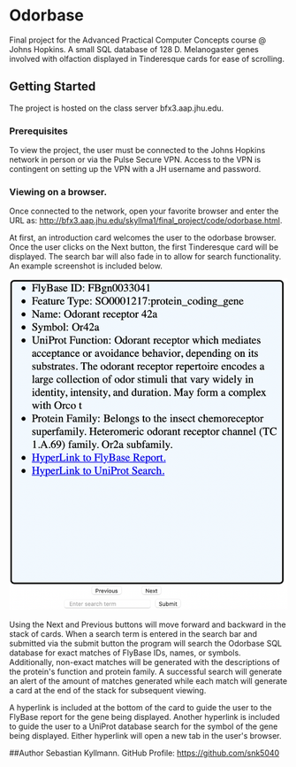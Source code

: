 # Odorbase
Final project for the Advanced Practical Computer Concepts course @ Johns Hopkins.
A small SQL database of 128 D. Melanogaster genes involved with olfaction displayed in Tinderesque cards for ease of scrolling.

## Getting Started
The project is hosted on the class server bfx3.aap.jhu.edu.

### Prerequisites
To view the project, the user must be connected to the Johns Hopkins network in person or via the Pulse Secure VPN.  Access to the VPN is contingent on setting up the VPN with a JH username and password.

### Viewing on a browser.
Once connected to the network, open your favorite browser and enter the URL as:
http://bfx3.aap.jhu.edu/skyllma1/final_project/code/odorbase.html.

At first, an introduction card welcomes the user to the odorbase browser.  Once the user clicks on the Next button, the first Tinderesque card will be displayed.  The search bar will also fade in to allow for search functionality.  An example screenshot is included below.

![This is an example card:](documentation/final_report/example_card.png)

Using the Next and Previous buttons will move forward and backward in the stack of cards.  When a search term is entered in the search bar and submitted via the submit button the program will search the Odorbase SQL database for exact matches of FlyBase IDs, names, or symbols.  Additionally, non-exact matches will be generated with the descriptions of the protein's function and protein family.  A successful search will generate an alert of the amount of matches generated while each match will generate a card at the end of the stack for subsequent viewing.

A hyperlink is included at the bottom of the card to guide the user to the FlyBase report for the gene being displayed.  Another hyperlink is included to guide the user to a UniProt database search for the symbol of the gene being displayed.  Either hyperlink will open a new tab in the user's browser.

##Author
Sebastian Kyllmann.  GitHub Profile: https://github.com/snk5040

